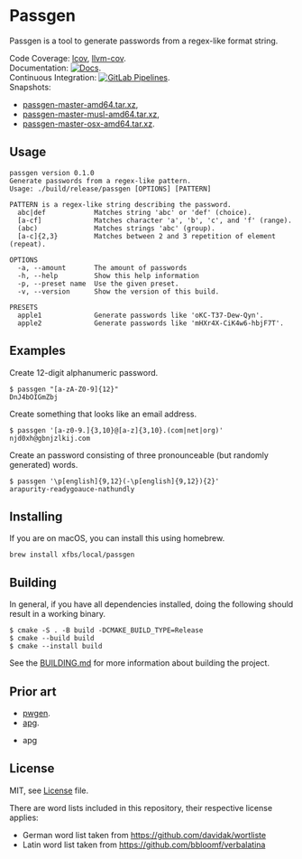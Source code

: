 # Passgen 

Passgen is a tool to generate passwords from a regex-like format string.

Code Coverage: [lcov](https://xfbs.gitlab.io/passgen/coverage/lcov), [llvm-cov](https://xfbs.gitlab.io/passgen/coverage/llvm-cov).  
Documentation: [![Docs](https://xfbs.gitlab.io/passgen/badges/docs.svg)](https://xfbs.gitlab.io/passgen/doxygen/index.html).  
Continuous Integration: [![GitLab Pipelines](https://gitlab.com/xfbs/passgen/badges/master/pipeline.svg)](https://gitlab.com/xfbs/passgen/pipelines).  
Snapshots:
  - [passgen-master-amd64.tar.xz](https://xfbs.gitlab.io/passgen/snapshot/passgen-master-amd64.tar.xz),
  - [passgen-master-musl-amd64.tar.xz](https://xfbs.gitlab.io/passgen/snapshot/passgen-master-musl-amd64.tar.xz),
  - [passgen-master-osx-amd64.tar.xz](https://xfbs.gitlab.io/passgen/snapshot/passgen-master-osx-amd64.tar.xz).

## Usage

```
passgen version 0.1.0
Generate passwords from a regex-like pattern.
Usage: ./build/release/passgen [OPTIONS] [PATTERN]

PATTERN is a regex-like string describing the password.
  abc|def            Matches string 'abc' or 'def' (choice).
  [a-cf]             Matches character 'a', 'b', 'c', and 'f' (range).
  (abc)              Matches strings 'abc' (group).
  [a-c]{2,3}         Matches between 2 and 3 repetition of element (repeat).

OPTIONS
  -a, --amount       The amount of passwords
  -h, --help         Show this help information
  -p, --preset name  Use the given preset.
  -v, --version      Show the version of this build.

PRESETS
  apple1             Generate passwords like 'oKC-T37-Dew-Qyn'.
  apple2             Generate passwords like 'mHXr4X-CiK4w6-hbjF7T'.
```

## Examples

Create 12-digit alphanumeric password.

    $ passgen "[a-zA-Z0-9]{12}"
    DnJ4bOIGmZbj

Create something that looks like an email address.

    $ passgen '[a-z0-9.]{3,10}@[a-z]{3,10}.(com|net|org)'
    njd0xh@gbnjzlkij.com

Create an password consisting of three pronounceable (but randomly generated) words.

    $ passgen '\p[english]{9,12}(-\p[english]{9,12}){2}'
    arapurity-readygoauce-nathundly

## Installing

If you are on macOS, you can install this using homebrew.

    brew install xfbs/local/passgen

## Building

In general, if you have all dependencies installed, doing the following should result in a working binary.

    $ cmake -S . -B build -DCMAKE_BUILD_TYPE=Release
    $ cmake --build build
    $ cmake --install build

See the [BUILDING.md](BUILDING.md) for more information about building the project.

## Prior art

* [pwgen](https://linux.die.net/man/1/pwgen).
* [apg](https://linux.die.net/man/1/apg).
- apg

## License

MIT, see [License](LICENSE) file.

There are word lists included in this repository, their respective license applies:

- German word list taken from <https://github.com/davidak/wortliste>
- Latin word list taken from <https://github.com/bbloomf/verbalatina>
